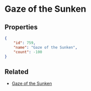 # Gaze of the Sunken

<no description available>

## Properties

```json
{
    "id": 759,
    "name": "Gaze of the Sunken",
    "count": -100
}
```

## Related

- [Gaze of the Sunken](../items/21089-gaze-of-the-sunken.md)

